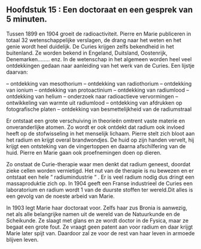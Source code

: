 ## Hoofdstuk 15 : Een doctoraat en een gesprek van 5 minuten.

Tussen 1899 en 1904 groeit de radioactiviteit. Pierre en Marie publiceren in totaal 32 wetenschappelijke verslagen, de drang naar het weten en het genie wordt heel duidelijk.
De Curies krijgen zelfs bekendheid in het buitenland. Ze worden bekend in Engeland, Duitsland, Oostenrijk, Denemarken…….. enz. 
In de wetenschap in het algemeen worden heel veel ontdekkingen gedaan naar aanleiding van het werk van de Curies.
Een lijstje daarvan: 

– ontdekking van mesothorium
– ontdekking van radiothorium
– ontdekking van ionium
– ontdekking van protoactinium
– ontdekking van radiumlood
– ontdekking van helium
– onderzoek naar radioactieve vervormingen
– ontwikkeling van warmte uit radiumlood
– ontdekking van afdrukken op fotografische platen
– ontdekking van besmettelijkheid van de radiumstraal

Er ontstaat een grote verschuiving in theorieën omtrent vaste materie en onveranderlijke atomen. Zo wordt er ook ontdekt dat radium ook invloed heeft op de stofwisseling in het menselijk lichaam. Pierre stelt zich bloot aan het radium en krijgt overal brandwondjes. De huid op zijn handen vervelt,  hij krijgt een ontsteking van de vingertoppen en daarna afschilfering van de huid. Pierre en Marie gaan ook proefnemingen doen op dieren.

Zo onstaat de Curie-therapie waar men denkt dat radium geneest, doordat zieke cellen worden vernietigd. Het nut van de therapie is nu bewezen en er ontstaat een hele “ radiumindustrie “ . Er is veel radium nodig dus dringt een massaproduktie zich op. In 1904 geeft een Franse industrieel de Curies een laboratorium en radium wordt 1 van de duurste stoffen ter wereld.Dit alles is een gevolg van de noeste arbeid van Marie.

In 1903 legt Marie haar doctoraat voor. Zelfs haar zus Bronia is aanwezig, net als alle belangrijke namen uit de wereld van de Natuurkunde en de Scheikunde. Ze slaagt met glans en ze wordt doctor in de Fysica, maar ze begaat een grote fout. Ze vraagt geen patent aan voor radium en daar krijgt Marie later spijt van. Daardoor zal ze voor de rest van haar leven in armoede blijven leven.
